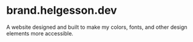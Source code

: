 # brand.helgesson.dev

A website designed and built to make my colors, fonts, and other design elements more accessible.
